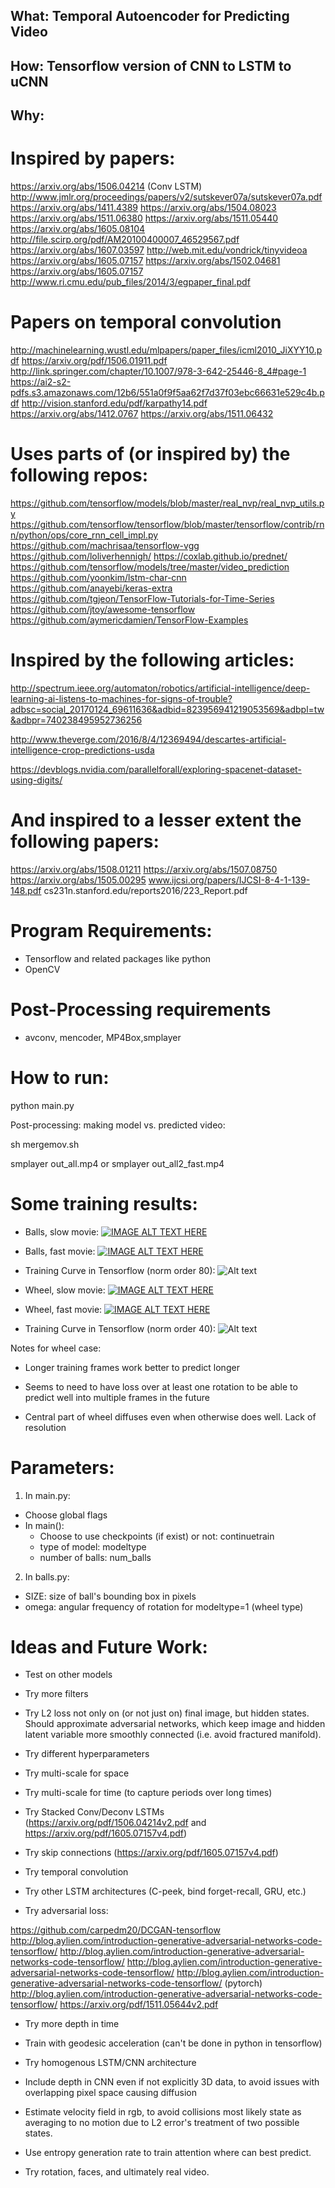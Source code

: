 ## What: Temporal Autoencoder for Predicting Video

## How: Tensorflow version of CNN to LSTM to uCNN

## Why:

# Inspired by papers:

https://arxiv.org/abs/1506.04214 (Conv LSTM)
http://www.jmlr.org/proceedings/papers/v2/sutskever07a/sutskever07a.pdf
https://arxiv.org/abs/1411.4389
https://arxiv.org/abs/1504.08023
https://arxiv.org/abs/1511.06380
https://arxiv.org/abs/1511.05440
https://arxiv.org/abs/1605.08104
http://file.scirp.org/pdf/AM20100400007_46529567.pdf
https://arxiv.org/abs/1607.03597
http://web.mit.edu/vondrick/tinyvideoa
https://arxiv.org/abs/1605.07157
https://arxiv.org/abs/1502.04681
https://arxiv.org/abs/1605.07157
http://www.ri.cmu.edu/pub_files/2014/3/egpaper_final.pdf

# Papers on temporal convolution

http://machinelearning.wustl.edu/mlpapers/paper_files/icml2010_JiXYY10.pdf
https://arxiv.org/pdf/1506.01911.pdf
http://link.springer.com/chapter/10.1007/978-3-642-25446-8_4#page-1
https://ai2-s2-pdfs.s3.amazonaws.com/12b6/551a0f9f5aa62f7d37f03ebc66631e529c4b.pdf
http://vision.stanford.edu/pdf/karpathy14.pdf
https://arxiv.org/abs/1412.0767
https://arxiv.org/abs/1511.06432


# Uses parts of (or inspired by) the following repos:

https://github.com/tensorflow/models/blob/master/real_nvp/real_nvp_utils.py
https://github.com/tensorflow/tensorflow/blob/master/tensorflow/contrib/rnn/python/ops/core_rnn_cell_impl.py
https://github.com/machrisaa/tensorflow-vgg
https://github.com/loliverhennigh/
https://coxlab.github.io/prednet/
https://github.com/tensorflow/models/tree/master/video_prediction
https://github.com/yoonkim/lstm-char-cnn
https://github.com/anayebi/keras-extra
https://github.com/tgjeon/TensorFlow-Tutorials-for-Time-Series
https://github.com/jtoy/awesome-tensorflow
https://github.com/aymericdamien/TensorFlow-Examples

# Inspired by the following articles:

http://spectrum.ieee.org/automaton/robotics/artificial-intelligence/deep-learning-ai-listens-to-machines-for-signs-of-trouble?adbsc=social_20170124_69611636&adbid=823956941219053569&adbpl=tw&adbpr=740238495952736256

http://www.theverge.com/2016/8/4/12369494/descartes-artificial-intelligence-crop-predictions-usda

https://devblogs.nvidia.com/parallelforall/exploring-spacenet-dataset-using-digits/

# And inspired to a lesser extent the following papers:

https://arxiv.org/abs/1508.01211
https://arxiv.org/abs/1507.08750
https://arxiv.org/abs/1505.00295
www.ijcsi.org/papers/IJCSI-8-4-1-139-148.pdf
cs231n.stanford.edu/reports2016/223_Report.pdf

# Program Requirements:

* Tensorflow and related packages like python
* OpenCV

# Post-Processing requirements

* avconv, mencoder, MP4Box,smplayer


# How to run:

python main.py

Post-processing: making model vs. predicted video:

sh mergemov.sh

smplayer out_all.mp4
or
smplayer out_all2_fast.mp4

# Some training results:

* Balls, slow movie: [![IMAGE ALT TEXT HERE](http://img.youtube.com/vi/xQdaaYogRMM/0.jpg)](https://www.youtube.com/watch?v=xQdaaYogRMM)

* Balls, fast movie: [![IMAGE ALT TEXT HERE](http://img.youtube.com/vi/wxxD4sDUEfg/0.jpg)](https://www.youtube.com/watch?v=wxxD4sDUEfg)

* Training Curve in Tensorflow (norm order 80): ![Alt text](https://github.com/pseudotensor/temporal_autoencoder/blob/master/lossexamples/loss_balls.jpg "Training loss curve for balls prediction vs. model.")


* Wheel, slow movie: [![IMAGE ALT TEXT HERE](http://img.youtube.com/vi/8IsqTFnZ_1w/0.jpg)](https://www.youtube.com/watch?v=8IsqTFnZ_1w)

* Wheel, fast movie: [![IMAGE ALT TEXT HERE](http://img.youtube.com/vi/lABUOLzCp-k/0.jpg)](https://www.youtube.com/watch?v=lABUOLzCp-k)

* Training Curve in Tensorflow (norm order 40): ![Alt text](https://github.com/pseudotensor/temporal_autoencoder/blob/master/lossexamples/loss_wheel.jpg "Training loss curve for wheel prediction vs. model.")

Notes for wheel case:

* Longer training frames work better to predict longer

* Seems to need to have loss over at least one rotation to be able to predict well into multiple frames in the future

* Central part of wheel diffuses even when otherwise does well.  Lack of resolution



# Parameters:

1) In main.py:

* Choose global flags
* In main():
  * Choose to use checkpoints (if exist) or not: continuetrain
  * type of model: modeltype
  * number of balls: num_balls

2) In balls.py:

* SIZE: size of ball's bounding box in pixels
* omega: angular frequency of rotation for modeltype=1 (wheel type)


# Ideas and Future Work:

* Test on other models

* Try more filters

* Try L2 loss not only on (or not just on) final image, but hidden states.  Should approximate adversarial networks, which keep image and hidden latent variable more smoothly connected (i.e. avoid fractured manifold).

* Try different hyperparameters

* Try multi-scale for space

* Try multi-scale for time (to capture periods over long times)

* Try Stacked Conv/Deconv LSTMs (https://arxiv.org/pdf/1506.04214v2.pdf and https://arxiv.org/pdf/1605.07157v4.pdf)

* Try skip connections (https://arxiv.org/pdf/1605.07157v4.pdf)

* Try temporal convolution

* Try other LSTM architectures (C-peek, bind forget-recall, GRU, etc.)

* Try adversarial loss:

https://github.com/carpedm20/DCGAN-tensorflow
http://blog.aylien.com/introduction-generative-adversarial-networks-code-tensorflow/
http://blog.aylien.com/introduction-generative-adversarial-networks-code-tensorflow/
http://blog.aylien.com/introduction-generative-adversarial-networks-code-tensorflow/
http://blog.aylien.com/introduction-generative-adversarial-networks-code-tensorflow/ (pytorch)
http://blog.aylien.com/introduction-generative-adversarial-networks-code-tensorflow/
https://arxiv.org/pdf/1511.05644v2.pdf

* Try more depth in time

* Train with geodesic acceleration (can't be done in python in tensorflow)

* Try homogenous LSTM/CNN architecture

* Include depth in CNN even if not explicitly 3D data, to avoid issues
  with overlapping pixel space causing diffusion

* Estimate velocity field in rgb, to avoid collisions most likely state as
  averaging to no motion due to L2 error's treatment of two possible
  states.

* Use entropy generation rate to train attention where can best predict.

* Try rotation, faces, and ultimately real video.





